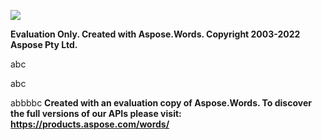 ﻿![](Output.001.png)

**Evaluation Only. Created with Aspose.Words. Copyright 2003-2022 Aspose Pty Ltd.**

abc

abc

abbbbc
**Created with an evaluation copy of Aspose.Words. To discover the full versions of our APIs please visit: https://products.aspose.com/words/**
